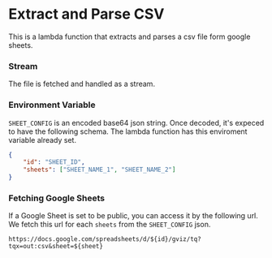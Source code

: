 # Extract and Parse CSV
This is a lambda function that extracts and parses a csv file form google sheets.

### Stream
The file is fetched and handled as a stream.
### Environment Variable
`SHEET_CONFIG` is an encoded base64 json string. Once decoded, it's expeced to have the following schema. The lambda function has this enviroment variable already set.
```json
{
    "id": "SHEET_ID",
    "sheets": ["SHEET_NAME_1", "SHEET_NAME_2"]
}
```

### Fetching Google Sheets
If a Google Sheet is set to be public, you can access it by the following url. We fetch this url for each `sheets` from the `SHEET_CONFIG` json.
```
https://docs.google.com/spreadsheets/d/${id}/gviz/tq?tqx=out:csv&sheet=${sheet}
```